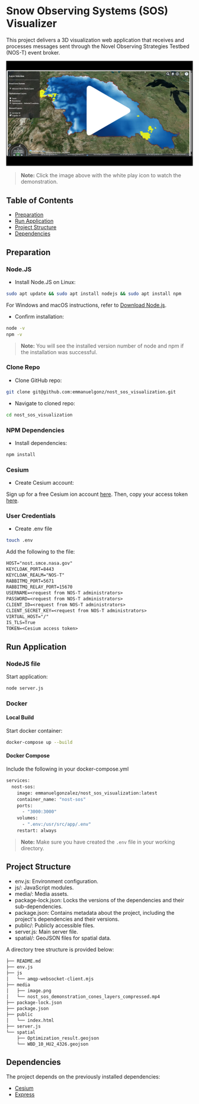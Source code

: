 # Snow Observing Systems (SOS) Visualizer

This project delivers a 3D visualization web application that receives and processes messages sent through the Novel Observing Strategies Testbed (NOS-T) event broker.

<a href="https://youtu.be/zKBMltZmC8g" target="_blank">
  <img src="media/image.png" alt="Watch the video" />
</a>

> **Note:** Click the image above with the white play icon to watch the demonstration.

## Table of Contents

- [Preparation](#preparation)
- [Run Application](#run-application)
- [Project Structure](#project-structure)
- [Dependencies](#dependencies)
<!-- - [Contributing](#contributing)
- [License](#license) -->

## Preparation

### Node.JS

- Install Node.JS on Linux:

```bash
sudo apt update && sudo apt install nodejs && sudo apt install npm
```

For Windows and macOS instructions, refer to [Download Node.js](https://nodejs.org/en/download/package-manager).

- Confirm installation:

```bash
node -v
npm -v
```

> **Note:** You will see the installed version number of node and npm if the installation was successful.

### Clone Repo

- Clone GitHub repo:

```bash
git clone git@github.com:emmanuelgonz/nost_sos_visualization.git
```

- Navigate to cloned repo:

```bash
cd nost_sos_visualization
```

### NPM Dependencies

- Install dependencies:

```bash
npm install
```

### Cesium

- Create Cesium account:

Sign up for a free Cesium ion account [here](https://ion.cesium.com/signup). Then, copy your access token [here](https://ion.cesium.com/tokens?).

### User Credentials

- Create .env file

```bash
touch .env
```

Add the following to the file: 

```
HOST="nost.smce.nasa.gov"
KEYCLOAK_PORT=8443
KEYCLOAK_REALM="NOS-T"
RABBITMQ_PORT=5671
RABBITMQ_RELAY_PORT=15670
USERNAME=<request from NOS-T administrators>
PASSWORD=<request from NOS-T administrators>
CLIENT_ID=<request from NOS-T administrators>
CLIENT_SECRET_KEY=<request from NOS-T administrators>
VIRTUAL_HOST="/"
IS_TLS=True
TOKEN=<Cesium access token>
```

## Run Application

### NodeJS file

Start application:

```bash
node server.js
```

### Docker

#### Local Build

Start docker container: 

```bash
docker-compose up --build
```

#### Docker Compose

Include the following in your docker-compose.yml

```bash
services:
  nost-sos:
    image: emmanuelgonzalez/nost_sos_visualization:latest
    container_name: "nost-sos"
    ports:
      - "3000:3000"
    volumes:
      - ".env:/usr/src/app/.env"
    restart: always
```

> **Note:** Make sure you have created the ```.env``` file in your working directory.

## Project Structure

- env.js: Environment configuration.
- js/: JavaScript modules.
- media/: Media assets.
- package-lock.json: Locks the versions of the dependencies and their sub-dependencies.
- package.json: Contains metadata about the project, including the project's dependencies and their versions.
- public/: Publicly accessible files.
- server.js: Main server file.
- spatial/: GeoJSON files for spatial data.

A directory tree structure is provided below:

```
├── README.md
├── env.js 
├── js
│   └── amqp-websocket-client.mjs
├── media
│   ├── image.png
│   └── nost_sos_demonstration_cones_layers_compressed.mp4
├── package-lock.json
├── package.json
├── public
│   └── index.html
├── server.js
└── spatial
    ├── Optimization_result.geojson
    └── WBD_10_HU2_4326.geojson
```

## Dependencies

The project depends on the previously installed dependencies:

- [Cesium](https://cesium.com/platform/cesiumjs/)
- [Express](https://expressjs.com/)